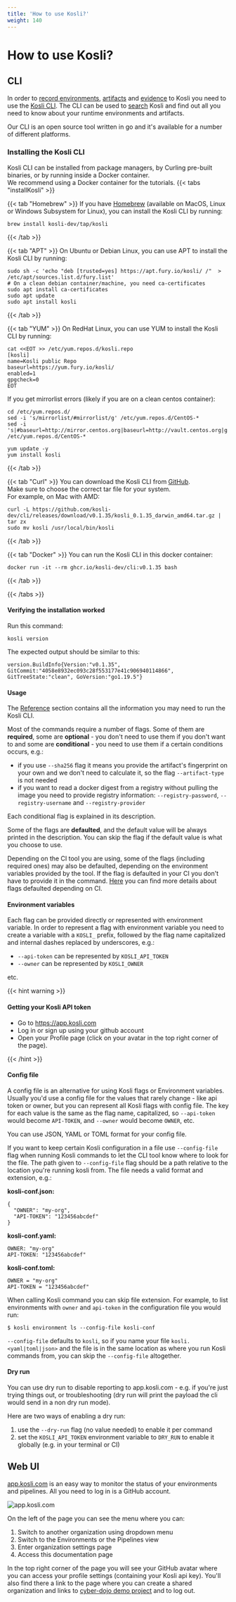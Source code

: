 ```yaml
---
title: 'How to use Kosli?'
weight: 140
---
```

# How to use Kosli?

## CLI

In order to [record environments](/getting_started/part_2_environments/), [artifacts](/getting_started/part_4_artifacts/) and [evidence](/getting_started/part_5_evidence/) to Kosli you need to use the [Kosli CLI](https://github.com/kosli-dev/cli). 
The CLI can be used to [search](/getting_started/part_8_querying/) Kosli and find out all you need to know about your runtime environments and artifacts.

Our CLI is an open source tool written in go and it's available for a number of different platforms.

### Installing the Kosli CLI

Kosli CLI can be installed from package managers, 
by Curling pre-built binaries, or by running inside a Docker container.  
We recommend using a Docker container for the tutorials.
{{< tabs "installKosli" >}}

{{< tab "Homebrew" >}}
If you have [Homebrew](https://brew.sh/) (available on MacOS, Linux or Windows Subsystem for Linux), 
you can install the Kosli CLI by running: 

```shell {.command}
brew install kosli-dev/tap/kosli
```
{{< /tab >}}

{{< tab "APT" >}}
On Ubuntu or Debian Linux, you can use APT to install the Kosli CLI by running:
```shell {.command}
sudo sh -c 'echo "deb [trusted=yes] https://apt.fury.io/kosli/ /"  > /etc/apt/sources.list.d/fury.list'
# On a clean debian container/machine, you need ca-certificates
sudo apt install ca-certificates
sudo apt update
sudo apt install kosli
```
{{< /tab >}}

{{< tab "YUM" >}}
On RedHat Linux, you can use YUM to install the Kosli CLI by running:
```shell {.command}
cat <<EOT >> /etc/yum.repos.d/kosli.repo
[kosli]
name=Kosli public Repo
baseurl=https://yum.fury.io/kosli/
enabled=1
gpgcheck=0
EOT
```
If you get mirrorlist errors (likely if you are on a clean centos container):

```shell {.command}
cd /etc/yum.repos.d/
sed -i 's/mirrorlist/#mirrorlist/g' /etc/yum.repos.d/CentOS-*
sed -i 's|#baseurl=http://mirror.centos.org|baseurl=http://vault.centos.org|g' /etc/yum.repos.d/CentOS-*
```

```shell {.command}
yum update -y
yum install kosli
```
{{< /tab >}}

{{< tab "Curl" >}}
You can download the Kosli CLI from [GitHub](https://github.com/kosli-dev/cli/releases).  
Make sure to choose the correct tar file for your system.  
For example, on Mac with AMD:
```shell {.command}
curl -L https://github.com/kosli-dev/cli/releases/download/v0.1.35/kosli_0.1.35_darwin_amd64.tar.gz | tar zx
sudo mv kosli /usr/local/bin/kosli
```
{{< /tab >}}

{{< tab "Docker" >}}
You can run the Kosli CLI in this docker container:
```shell {.command}
docker run -it --rm ghcr.io/kosli-dev/cli:v0.1.35 bash
```
{{< /tab >}}


{{< /tabs >}}


#### Verifying the installation worked

Run this command:
```shell {.command}
kosli version
```
The expected output should be similar to this:
```plaintext {.light-console}
version.BuildInfo{Version:"v0.1.35", GitCommit:"4058e8932ec093c28f553177e41c906940114866", GitTreeState:"clean", GoVersion:"go1.19.5"}
```

#### Usage

<!-- TODO:

explain kosli version and kosli status commands -->

The [Reference](/client_reference/) section contains all the information you may need to run the Kosli CLI. 

Most of the commands require a number of flags. Some of them are **required**, some are **optional** - you don't need to use them if you don't want to and some are **conditional** - you need to use them if a certain conditions occurs, e.g.:
* if you use `--sha256` flag it means you provide the artifact's fingerprint on your own and we don't need to calculate it, so the flag `--artifact-type` is not needed
* if you want to read a docker digest from a registry without pulling the image you need to provide registry information: `--registry-password`, `--registry-username` and `--registry-provider`

Each conditional flag is explained in its description.

Some of the flags are **defaulted**, and the default value will be always printed in the description. You can skip the flag if the default value is what you choose to use.

Depending on the CI tool you are using, some of the flags (including required ones) may also be defaulted, depending on the environment variables provided by the tool. If the flag is defaulted in your CI you don't have to provide it in the command. [Here](/ci-defaults) you can find more details about flags defaulted depending on CI.

#### Environment variables

Each flag can be provided directly or represented with environment variable. In order to represent a flag with environment variable you need to create a variable with a `KOSLI_` prefix, followed by the flag name capitalized and internal dashes replaced by underscores, e.g.:

* `--api-token` can be represented by `KOSLI_API_TOKEN` 
* `--owner` can be represented by `KOSLI_OWNER`

etc.


{{< hint warning >}}

#### Getting your Kosli API token

<!-- Put this in a separate page? -->
<!-- Add screen shot here? -->

* Go to https://app.kosli.com
* Log in or sign up using your github account
* Open your Profile page (click on your avatar in the top right corner of the page).

{{< /hint >}}

#### Config file

A config file is an alternative for using Kosli flags or Environment variables. Usually you'd use a config file for the values that rarely change - like api token or owner, but you can represent all Kosli flags with config file. The key for each value is the same as the flag name, capitalized, so `--api-token` would become `API-TOKEN`, and `--owner` would become `OWNER`, etc. 

You can use JSON, YAML or TOML format for your config file. 

If you want to keep certain Kosli configuration in a file use `--config-file` flag when running Kosli commands to let the CLI tool know where to look for the file. The path given to `--config-file` flag should be a path relative to the location you're running kosli from. The file needs a valid format and extension, e.g.:

**kosli-conf.json:**
```
{
  "OWNER": "my-org",
  "API-TOKEN": "123456abcdef"
}
```

**kosli-conf.yaml:**
```
OWNER: "my-org"
API-TOKEN: "123456abcdef"
```

**kosli-conf.toml:**
```
OWNER = "my-org"
API-TOKEN = "123456abcdef"
```

When calling Kosli command you can skip file extension. For example, to list environments with `owner` and `api-token` in the configuration file you would run:

```
$ kosli environment ls --config-file kosli-conf
```

`--config-file` defaults to `kosli`, so if you name your file `kosli.<yaml|toml|json>` and the file is in the same location as where you run Kosli commands from, you can skip the `--config-file` altogether.

#### Dry run

You can use dry run to disable reporting to app.kosli.com - e.g. if you're just trying things out, or troubleshooting (dry run will print the payload the cli would send in a non dry run mode). 

Here are two ways of enabling a dry run:
1. use the `--dry-run` flag (no value needed) to enable it per command
1. set the `KOSLI_API_TOKEN` environment variable to `DRY_RUN` to enable it globally (e.g. in your terminal or CI)

## Web UI

[app.kosli.com](https://app.kosli.com) is an easy way to monitor the status of your environments and pipelines. All you need to log in is a GitHub account.

![app.kosli.com](/images/app.png)

On the left of the page you can see the menu where you can:

1. Switch to another organization using dropdown menu
2. Switch to the Environments or the Pipelines view
3. Enter organization settings page
4. Access this documentation page

In the top right corner of the page you will see your GitHub avatar where you can access your profile settings (containing your Kosli api key). You'll also find there a link to the page where you can create a shared organization and links to [cyber-dojo demo project](https://app.kosli.com/cyber-dojo/environments/) and to log out. 